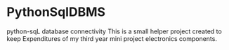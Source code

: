 # PythonSqlDBMS
python-sqL database connectivity
This is a small helper project created to keep Expenditures of my third year mini project electronics components.
